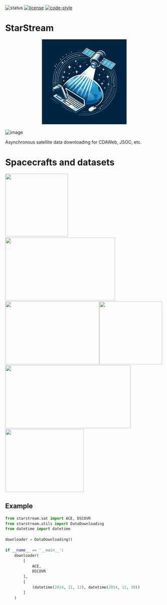 ![status](https://img.shields.io/badge/status-beta-red.svg)
[![license](https://img.shields.io/badge/License-MIT-yellow.svg)](https://opensource.org/licenses/MIT)
[![code-style](https://img.shields.io/badge/code%20style-black-000000.svg)](https://github.com/psf/black)

# StarStream

<p align="center">
  <img src="https://raw.githubusercontent.com/Jorgedavyd/SatFetch/main/docs/source/logo.png"/>
</p>

![image]()

Asynchronous satellite data downloading for CDAWeb, JSOC, etc.

# Spacecrafts and datasets
<img src="https://upload.wikimedia.org/wikipedia/commons/9/9b/ACE_mission_logo.png" height=200 width=200> <img src="https://www.nesdis.noaa.gov/s3/styles/webp/s3/migrated/DSCOVR-Logo_NOAA_NASA_USAF.png.webp?itok=EGpby_uX" height=200 width=350>
<img src="https://wdc.kugi.kyoto-u.ac.jp/figs/logoh.gif" height=200 width=300><img src="https://upload.wikimedia.org/wikipedia/commons/d/d0/Windlogo.gif" height=200 width=200>
<img src="https://upload.wikimedia.org/wikipedia/commons/thumb/8/85/Jaxa_logo.svg/1024px-Jaxa_logo.svg.png" height=200 width=400> <img src='https://upload.wikimedia.org/wikipedia/commons/thumb/e/e5/NASA_logo.svg/1224px-NASA_logo.svg.png' height = 200 width = 250>


## Example
```python 
from starstream.sat import ACE, DSCOVR
from starstream.utils import DataDownloading
from datetime import datetime

downloader = DataDownloading()

if __name__ == '__main__':
    downloader(
        [
            ACE,
            DSCOVR
        ],
        [
            (datetime(2014, 12, 12), datetime(2014, 12, 30))
        ]
    )

```

